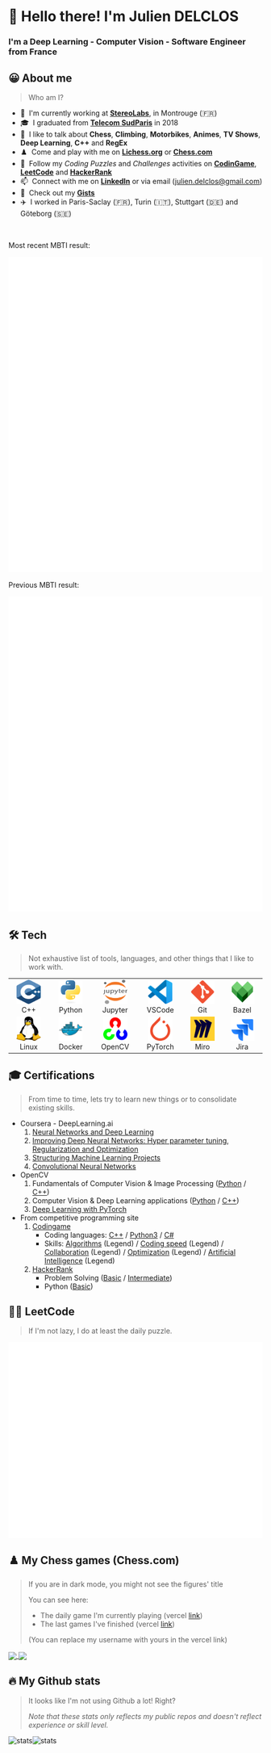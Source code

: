 <h1 align="left" id="title">👋 Hello there! I'm Julien DELCLOS</h1>

<h3 align="left">I'm a Deep Learning - Computer Vision - Software Engineer from France</h3>

<h2 align="left" id="about-me">😀 About me</h2>

> Who am I?

- 🏢 &nbsp;I'm currently working at **[StereoLabs]**, in Montrouge (🇫🇷)
- 🎓 &nbsp;I graduated from **[Telecom SudParis]** in 2018
- 💬 &nbsp;I like to talk about **Chess**, **Climbing**, **Motorbikes**, **Animes**, **TV Shows**, **Deep Learning**, **C++** and **RegEx**
- ♟️ &nbsp;Come and play with me on **[Lichess.org]** or **[Chess.com]**
- 👀 &nbsp;Follow my *Coding Puzzles* and *Challenges* activities on **[CodinGame]**, **[LeetCode]** and **[HackerRank]**
- 📫 &nbsp;Connect with me on **[LinkedIn]** or via email (julien.delclos@gmail.com)
- 🙈 &nbsp;Check out my **[Gists]**
- ✈️ &nbsp;I worked in Paris-Saclay (🇫🇷), Turin (🇮🇹), Stuttgart (🇩🇪) and Göteborg (🇸🇪)

<br>

Most recent MBTI result:

<a href="https://www.16personalities.com/profiles/7fd4a3833c7be">
  <img alt="MBTI Julien now" src="./metrics/metrics.plugin.16personalities.svg" />
</a>

Previous MBTI result:

<a href="https://www.16personalities.com/esfp-personality">
  <img alt="MBTI Julien then" src="./metrics/metrics.plugin.16personalities.prev.svg" />
</a>

<h2 align="left" id="tech">🛠️ Tech</h2>

> Not exhaustive list of tools, languages, and other things that I like to work with.

<table>
  <tr>
    <td align="center" width="96">
      <a href="#tech">
        <img src="./img/cpp.svg" width="48" height="48" alt="Cpp" />
      </a>
      <br>C++
    </td>
    <td align="center" width="96">
      <a href="#tech">
        <img src="./img/python.svg" width="48" height="48" alt="Python" />
      </a>
      <br>Python
    </td>
    <td align="center"  width="96">
      <a href="#tech">
        <img src="./img/jupyter.svg" width="48" height="48" alt="Jupyter" />
      </a>
      <br>Jupyter
    </td>
    <td align="center"  width="96">
      <a href="#tech">
        <img src="./img/vscode.svg" width="48" height="48" alt="VSCode" />
      </a>
      <br>VSCode
    </td>
    <td align="center" width="96">
      <a href="#tech">
        <img src="./img/git.svg" width="48" height="48" alt="Git" />
      </a>
      <br>Git
    </td>
    <td align="center" width="96">
      <a href="#tech">
        <img src="./img/bazel.svg" width="48" height="48" alt="Bazel" />
      </a>
      <br>Bazel
    </td>
  </tr>
  <tr>
    <td align="center" width="96">
      <a href="#tech" >
        <img src="./img/linux.svg" width="48" height="48" alt="Linux" />
      </a>
      <br>Linux
    </td>
    <td align="center" width="96">
      <a href="#tech" >
        <img src="./img/docker.svg" width="48" height="48" alt="Docker" />
      </a>
      <br>Docker
    </td>
    <td align="center"  width="96">
      <a href="#tech">
        <img src="./img/opencv.svg" width="48" height="48" alt="OpenCV" />
      </a>
      <br>OpenCV
    </td>
    <td align="center" width="96">
      <a href="#tech" >
        <img src="./img/pytorch.svg" width="48" height="48" alt="PyTorch" />
      </a>
      <br>PyTorch
    </td>
    <td align="center" width="96">
      <a href="#tech" >
        <img src="./img/miro.svg" width="48" height="48" alt="Miro" />
      </a>
      <br>Miro
    </td>
    <td align="center" width="96">
      <a href="#tech" >
        <img src="./img/jira.svg" width="48" height="48" alt="Jira" />
      </a>
      <br>Jira
    </td>
  </tr>
</table>

<h2 align="left" id="stats">🎓 Certifications</h2>

> From time to time, lets try to learn new things or to consolidate existing skills.

- Coursera - DeepLearning.ai
  1. <a href="https://www.coursera.org/account/accomplishments/certificate/97PU3C7NJSLQ">Neural Networks and Deep Learning</a>
  2. <a href="https://www.coursera.org/account/accomplishments/certificate/HB476JH9JZ3U">Improving Deep Neural Networks: Hyper parameter tuning, Regularization and Optimization</a>
  3. <a href="https://www.coursera.org/account/accomplishments/certificate/NQQDK87X6BCS">Structuring Machine Learning Projects</a>
  4. <a href="https://www.coursera.org/account/accomplishments/certificate/DBY2EGX7DJV7">Convolutional Neural Networks</a>
- OpenCV
  1. Fundamentals of Computer Vision & Image Processing (<a href="https://courses.opencv.org/certificates/5a617344365141218a30908e3d70c107">Python</a> / <a href="https://courses.opencv.org/certificates/8bfc73916051470db419b58473e7e326">C++</a>)
  2. Computer Vision & Deep Learning applications (<a href="https://courses.opencv.org/certificates/0220f408aa7b4f108fa6caeadd67b68f">Python</a> / <a href="https://courses.opencv.org/certificates/95fed3c0196848ff8f87d5e6b2c70636">C++</a>)
  3. <a href="https://courses.opencv.org/certificates/0868f504ce7c45efad23a19e687e7c80">Deep Learning with PyTorch</a>
- From competitive programming site
  1. <a href="https://www.codingame.com/profile/b944cb66159c494961db183c595578915353933">Codingame</a>
      - Coding languages: <a href="https://www.codingame.com/certification/X8xmLlqhxdHe3qdbnptA_g">C++</a> / <a href="https://www.codingame.com/certification/q9mJg_dSwGGxIJZBWvcbGg">Python3</a> / <a href="https://www.codingame.com/certification/tFez46KsEVzwtDTxwC2rnw">C#</a>
      - Skills: <a href="https://www.codingame.com/certification/N71wYOEU8FSc_hW_gRkXHg">Algorithms</a> (Legend) / <a href="https://www.codingame.com/certification/m1c7kan5egvyqip-e-q3GA">Coding speed</a> (Legend) / <a href="https://www.codingame.com/certification/Dyg9qJRO29IOgzgYiTsrAw"> Collaboration</a> (Legend) / <a href="https://www.codingame.com/certification/pJeTtRt-zORbUNyu-LYPkw">Optimization</a> (Legend) / <a href="https://www.codingame.com/certification/viDaIEcw1Qv7s-7QNfZoZQ">Artificial Intelligence</a> (Legend)
  2. <a href="https://www.hackerrank.com/julien_delclos">HackerRank</a>
      - Problem Solving (<a href="https://www.hackerrank.com/certificates/baec44ae8e68">Basic</a> / <a href="https://www.hackerrank.com/certificates/b420d1c21061">Intermediate</a>)
      - Python (<a href="https://www.hackerrank.com/certificates/0b21a0a1990d">Basic</a>)

<h2 align="left" id="stats">👨‍💻 LeetCode</h2>

> If I'm not lazy, I do at least the daily puzzle.

<a href="https://leetcode.com/user1771A">
  <img src="./metrics/metrics.plugin.leetcode.svg" alt="stats" align="middle" />
</a>

<h2 align="left" id="chess">♟️ My Chess games (Chess.com) </h2>

> If you are in dark mode, you might not see the figures' title
>
> You can see here:
>   - The daily game I'm currently playing (vercel [link](https://chesscom-vercel-jujudel.vercel.app/chess-current-games/?username=LuckyJujuD))
>   - The last games I've finished (vercel [link](https://chesscom-vercel-jujudel.vercel.app/chess-last-games/?username=LuckyJujuD))
>
> (You can replace my username with yours in the vercel link)

<a href="https://www.chess.com/member/LuckyJujuD">
  <img src="https://chesscom-vercel-jujudel.vercel.app/chess-current-games/?username=LuckyJujuD" align="center">
</a>

<a href="https://www.chess.com/member/LuckyJujuD">
  <img src="https://chesscom-vercel-jujudel.vercel.app/chess-last-games/?username=LuckyJujuD" align="center">
</a>

<h2 align="left" id="stats">🔥 My Github stats</h2>

> It looks like I'm not using Github a lot! Right?
>
> *Note that these stats only reflects my public repos and doesn't reflect experience or skill level.*

<a href="https://github-readme-streak-stats.herokuapp.com?user=JujuDel&theme=transparent&hide_border=true">
  <img src="https://github-readme-streak-stats.herokuapp.com?user=JujuDel&theme=transparent&hide_border=true" alt="stats" align="left" />
</a>

<a href="https://github-readme-stats.vercel.app/api/top-langs/?username=JujuDel&hide=TeX&layout=compact&theme=transparent">
  <img src="https://github-readme-stats.vercel.app/api/top-langs/?username=JujuDel&hide=TeX&layout=compact&theme=transparent" alt="stats" align="left" />
</a>

<!-- links -->

[Zenseact]: https://zenseact.com/ "Zenseact Home Page"
[StereoLabs]: https://www.stereolabs.com/en-fr "StereoLabs Home Page"
[Telecom SudParis]: https://www.telecom-sudparis.eu/en/ "Telecom SudParis Home Page"
[Chess.com]: https://www.chess.com/member/LuckyJujuD "Chess.com Profile"
[Lichess.org]: https://lichess.org/@/luckyjuju "Lichess.org Profile"
[LinkedIn]: https://www.linkedin.com/in/julien-delclos-19b292106 "Julien DELCLOS LinkedIn"
[CodinGame]: https://www.codingame.com/profile/b944cb66159c494961db183c595578915353933 "CodinGame Profile"
[LeetCode]: https://leetcode.com/user1771A/ "LeetCode Profile"
[HackerRank]: https://www.hackerrank.com/julien_delclos "HackerRank Profile"
[Gists]: https://gist.github.com/JujuDel "JujuDel Gists"
